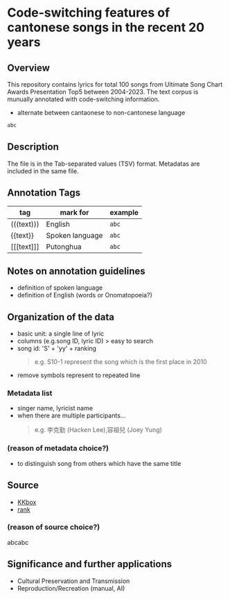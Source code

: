 
# Code-switching features of cantonese songs in the recent 20 years

## Overview

This repository contains lyrics for total 100 songs from Ultimate Song Chart Awards Presentation Top5 between 2004-2023. The text corpus is munually annotated with code-switching information. 

- alternate between cantaonese to non-cantonese language 

```txt
abc
```
## Description

The file is in the Tab-separated values (TSV) format.
Metadatas are included in the same file.
						
## Annotation Tags

| tag | mark for | example | 
| ---   | --- | ---    |
| (((text))) | English | ``abc`` |
| {{text}} | Spoken language | ``abc``|
| [[[text]]] | Putonghua | ``abc`` |

## Notes on annotation guidelines

- definition of spoken language
- definition of English (words or Onomatopoeia?)

## Organization of the data

- basic unit: a single line of lyric
- columns (e.g.song ID, lyric ID) > easy to search
- song id: 'S' + 'yy' + ranking
    > e.g. S10-1 represent the song which is the first place in 2010
- remove symbols represent to repeated line

### Metadata list

- singer name, lyricist name
- when there are multiple participants...
    > e.g. 李克勤 (Hacken Lee),容祖兒 (Joey Yung)

### (reason of metadata choice?)

- to distinguish song from others which have the same title 

## Source

- [KKbox](https://www.kkbox.com/tw/tc/search/lyrics)
- [rank](https://www.lemonmusic.com.hk/awards.htm) 

### (reason of source choice?)

abcabc

## Significance and further applications
- Cultural Preservation and Transmission
- Reproduction/Recreation (manual, AI)
